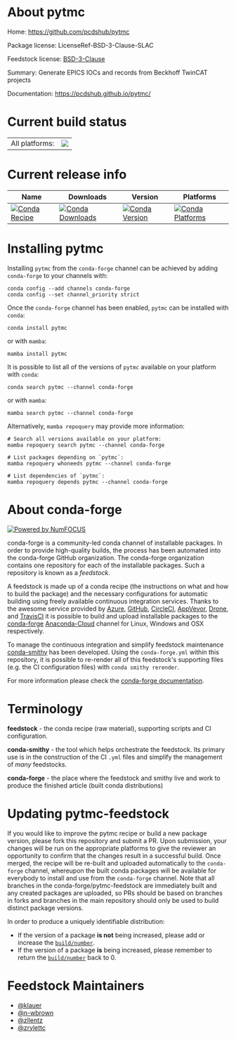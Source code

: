About pytmc
===========

Home: https://github.com/pcdshub/pytmc

Package license: LicenseRef-BSD-3-Clause-SLAC

Feedstock license: [BSD-3-Clause](https://github.com/conda-forge/pytmc-feedstock/blob/main/LICENSE.txt)

Summary: Generate EPICS IOCs and records from Beckhoff TwinCAT projects

Documentation: https://pcdshub.github.io/pytmc/

Current build status
====================


<table><tr><td>All platforms:</td>
    <td>
      <a href="https://dev.azure.com/conda-forge/feedstock-builds/_build/latest?definitionId=9278&branchName=main">
        <img src="https://dev.azure.com/conda-forge/feedstock-builds/_apis/build/status/pytmc-feedstock?branchName=main">
      </a>
    </td>
  </tr>
</table>

Current release info
====================

| Name | Downloads | Version | Platforms |
| --- | --- | --- | --- |
| [![Conda Recipe](https://img.shields.io/badge/recipe-pytmc-green.svg)](https://anaconda.org/conda-forge/pytmc) | [![Conda Downloads](https://img.shields.io/conda/dn/conda-forge/pytmc.svg)](https://anaconda.org/conda-forge/pytmc) | [![Conda Version](https://img.shields.io/conda/vn/conda-forge/pytmc.svg)](https://anaconda.org/conda-forge/pytmc) | [![Conda Platforms](https://img.shields.io/conda/pn/conda-forge/pytmc.svg)](https://anaconda.org/conda-forge/pytmc) |

Installing pytmc
================

Installing `pytmc` from the `conda-forge` channel can be achieved by adding `conda-forge` to your channels with:

```
conda config --add channels conda-forge
conda config --set channel_priority strict
```

Once the `conda-forge` channel has been enabled, `pytmc` can be installed with `conda`:

```
conda install pytmc
```

or with `mamba`:

```
mamba install pytmc
```

It is possible to list all of the versions of `pytmc` available on your platform with `conda`:

```
conda search pytmc --channel conda-forge
```

or with `mamba`:

```
mamba search pytmc --channel conda-forge
```

Alternatively, `mamba repoquery` may provide more information:

```
# Search all versions available on your platform:
mamba repoquery search pytmc --channel conda-forge

# List packages depending on `pytmc`:
mamba repoquery whoneeds pytmc --channel conda-forge

# List dependencies of `pytmc`:
mamba repoquery depends pytmc --channel conda-forge
```


About conda-forge
=================

[![Powered by
NumFOCUS](https://img.shields.io/badge/powered%20by-NumFOCUS-orange.svg?style=flat&colorA=E1523D&colorB=007D8A)](https://numfocus.org)

conda-forge is a community-led conda channel of installable packages.
In order to provide high-quality builds, the process has been automated into the
conda-forge GitHub organization. The conda-forge organization contains one repository
for each of the installable packages. Such a repository is known as a *feedstock*.

A feedstock is made up of a conda recipe (the instructions on what and how to build
the package) and the necessary configurations for automatic building using freely
available continuous integration services. Thanks to the awesome service provided by
[Azure](https://azure.microsoft.com/en-us/services/devops/), [GitHub](https://github.com/),
[CircleCI](https://circleci.com/), [AppVeyor](https://www.appveyor.com/),
[Drone](https://cloud.drone.io/welcome), and [TravisCI](https://travis-ci.com/)
it is possible to build and upload installable packages to the
[conda-forge](https://anaconda.org/conda-forge) [Anaconda-Cloud](https://anaconda.org/)
channel for Linux, Windows and OSX respectively.

To manage the continuous integration and simplify feedstock maintenance
[conda-smithy](https://github.com/conda-forge/conda-smithy) has been developed.
Using the ``conda-forge.yml`` within this repository, it is possible to re-render all of
this feedstock's supporting files (e.g. the CI configuration files) with ``conda smithy rerender``.

For more information please check the [conda-forge documentation](https://conda-forge.org/docs/).

Terminology
===========

**feedstock** - the conda recipe (raw material), supporting scripts and CI configuration.

**conda-smithy** - the tool which helps orchestrate the feedstock.
                   Its primary use is in the construction of the CI ``.yml`` files
                   and simplify the management of *many* feedstocks.

**conda-forge** - the place where the feedstock and smithy live and work to
                  produce the finished article (built conda distributions)


Updating pytmc-feedstock
========================

If you would like to improve the pytmc recipe or build a new
package version, please fork this repository and submit a PR. Upon submission,
your changes will be run on the appropriate platforms to give the reviewer an
opportunity to confirm that the changes result in a successful build. Once
merged, the recipe will be re-built and uploaded automatically to the
`conda-forge` channel, whereupon the built conda packages will be available for
everybody to install and use from the `conda-forge` channel.
Note that all branches in the conda-forge/pytmc-feedstock are
immediately built and any created packages are uploaded, so PRs should be based
on branches in forks and branches in the main repository should only be used to
build distinct package versions.

In order to produce a uniquely identifiable distribution:
 * If the version of a package **is not** being increased, please add or increase
   the [``build/number``](https://docs.conda.io/projects/conda-build/en/latest/resources/define-metadata.html#build-number-and-string).
 * If the version of a package **is** being increased, please remember to return
   the [``build/number``](https://docs.conda.io/projects/conda-build/en/latest/resources/define-metadata.html#build-number-and-string)
   back to 0.

Feedstock Maintainers
=====================

* [@klauer](https://github.com/klauer/)
* [@n-wbrown](https://github.com/n-wbrown/)
* [@zllentz](https://github.com/zllentz/)
* [@zrylettc](https://github.com/zrylettc/)

